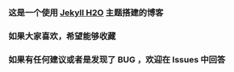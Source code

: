 ### 这是一个使用 [Jekyll H2O](https://github.com/kaeyleo/jekyll-theme-H2O) 主题搭建的博客

### 如果大家喜欢，希望能够收藏

### 如果有任何建议或者是发现了 BUG ，欢迎在 Issues 中回答
